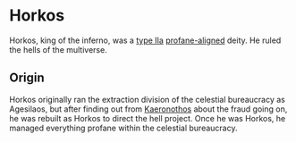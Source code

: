 # Horkos

<meta property="og:description" content="Horkos, king of the inferno, was a type IIa profane-aligned deity.">

Horkos, king of the inferno, was a [type IIa](../../introduction.md#type-iia-deity-constructed) [profane-aligned](../../../taxonomy/illustrati/incorporia/staminea/profane/introduction.md) deity. He ruled the hells of the multiverse.

## Origin

Horkos originally ran the extraction division of the celestial bureaucracy as Agesilaos, but after finding out from [Kaeronothos](karun.md) about the fraud going on, he was rebuilt as Horkos to direct the hell project. Once he was Horkos, he managed everything profane within the celestial bureaucracy.